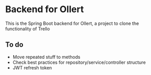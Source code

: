 # Backend for Ollert

This is the Spring Boot backend for Ollert, a project to clone the functionality of Trello

## To do

* Move repeated stuff to methods
* Check best practices for repository/service/controller structure
* JWT refresh token